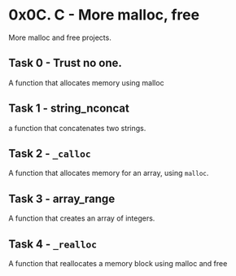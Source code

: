 # 0x0C. C - More malloc, free
More malloc and free projects.

## Task 0 - Trust no one.
A function that allocates memory using malloc

## Task 1 - string_nconcat
a function that concatenates two strings.

## Task 2 - ```_calloc```
A function that allocates memory for an array, using ```malloc```.

## Task 3 - array_range
A function that creates an array of integers.

## Task 4 - ```_realloc```
A function that reallocates a memory block using malloc and free

